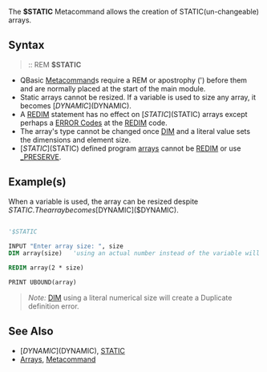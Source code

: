 The **$STATIC** Metacommand allows the creation of STATIC(un-changeable) arrays.



## Syntax

> :: REM **$STATIC**


* QBasic [Metacommand](Metacommand)s require a REM or apostrophy (') before them and are normally placed at the start of the main module.
* Static arrays cannot be resized. If a variable is used to size any array, it becomes [$DYNAMIC]($DYNAMIC).
* A [REDIM](REDIM) statement has no effect on [$STATIC]($STATIC) arrays except perhaps a [ERROR Codes](ERROR-Codes) at the [REDIM](REDIM) code.
* The array's type cannot be changed once [DIM](DIM) and a literal value sets the dimensions and element size.
* [$STATIC]($STATIC) defined program [arrays](arrays) cannot be [REDIM](REDIM) or use [_PRESERVE](_PRESERVE).


## Example(s)
 When a variable is used, the array can be resized despite $STATIC. The array becomes [$DYNAMIC]($DYNAMIC).

```vb

'$STATIC

INPUT "Enter array size: ", size
DIM array(size)   'using an actual number instead of the variable will create an error!

REDIM array(2 * size)

PRINT UBOUND(array) 

```
>  *Note:* [DIM](DIM) using a literal numerical size will create a Duplicate definition error.


## See Also
 
* [$DYNAMIC]($DYNAMIC), [STATIC](STATIC)
* [Arrays](Arrays), [Metacommand](Metacommand)




